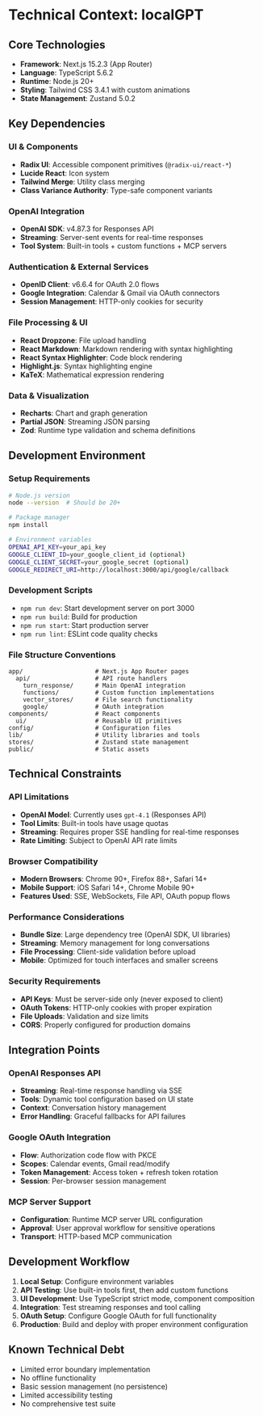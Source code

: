 # Technical Context: localGPT

## Core Technologies
- **Framework**: Next.js 15.2.3 (App Router)
- **Language**: TypeScript 5.6.2
- **Runtime**: Node.js 20+
- **Styling**: Tailwind CSS 3.4.1 with custom animations
- **State Management**: Zustand 5.0.2

## Key Dependencies

### UI & Components
- **Radix UI**: Accessible component primitives (`@radix-ui/react-*`)
- **Lucide React**: Icon system
- **Tailwind Merge**: Utility class merging
- **Class Variance Authority**: Type-safe component variants

### OpenAI Integration
- **OpenAI SDK**: v4.87.3 for Responses API
- **Streaming**: Server-sent events for real-time responses
- **Tool System**: Built-in tools + custom functions + MCP servers

### Authentication & External Services
- **OpenID Client**: v6.6.4 for OAuth 2.0 flows
- **Google Integration**: Calendar & Gmail via OAuth connectors
- **Session Management**: HTTP-only cookies for security

### File Processing & UI
- **React Dropzone**: File upload handling
- **React Markdown**: Markdown rendering with syntax highlighting
- **React Syntax Highlighter**: Code block rendering
- **Highlight.js**: Syntax highlighting engine
- **KaTeX**: Mathematical expression rendering

### Data & Visualization
- **Recharts**: Chart and graph generation
- **Partial JSON**: Streaming JSON parsing
- **Zod**: Runtime type validation and schema definitions

## Development Environment

### Setup Requirements
```bash
# Node.js version
node --version  # Should be 20+

# Package manager
npm install

# Environment variables
OPENAI_API_KEY=your_api_key
GOOGLE_CLIENT_ID=your_google_client_id (optional)
GOOGLE_CLIENT_SECRET=your_google_secret (optional)
GOOGLE_REDIRECT_URI=http://localhost:3000/api/google/callback
```

### Development Scripts
- `npm run dev`: Start development server on port 3000
- `npm run build`: Build for production
- `npm run start`: Start production server
- `npm run lint`: ESLint code quality checks

### File Structure Conventions
```
app/                    # Next.js App Router pages
  api/                  # API route handlers
    turn_response/      # Main OpenAI integration
    functions/          # Custom function implementations
    vector_stores/      # File search functionality
    google/             # OAuth integration
components/             # React components
  ui/                   # Reusable UI primitives
config/                 # Configuration files
lib/                    # Utility libraries and tools
stores/                 # Zustand state management
public/                 # Static assets
```

## Technical Constraints

### API Limitations
- **OpenAI Model**: Currently uses `gpt-4.1` (Responses API)
- **Tool Limits**: Built-in tools have usage quotas
- **Streaming**: Requires proper SSE handling for real-time responses
- **Rate Limiting**: Subject to OpenAI API rate limits

### Browser Compatibility
- **Modern Browsers**: Chrome 90+, Firefox 88+, Safari 14+
- **Mobile Support**: iOS Safari 14+, Chrome Mobile 90+
- **Features Used**: SSE, WebSockets, File API, OAuth popup flows

### Performance Considerations
- **Bundle Size**: Large dependency tree (OpenAI SDK, UI libraries)
- **Streaming**: Memory management for long conversations
- **File Processing**: Client-side validation before upload
- **Mobile**: Optimized for touch interfaces and smaller screens

### Security Requirements
- **API Keys**: Must be server-side only (never exposed to client)
- **OAuth Tokens**: HTTP-only cookies with proper expiration
- **File Uploads**: Validation and size limits
- **CORS**: Properly configured for production domains

## Integration Points

### OpenAI Responses API
- **Streaming**: Real-time response handling via SSE
- **Tools**: Dynamic tool configuration based on UI state
- **Context**: Conversation history management
- **Error Handling**: Graceful fallbacks for API failures

### Google OAuth Integration
- **Flow**: Authorization code flow with PKCE
- **Scopes**: Calendar events, Gmail read/modify
- **Token Management**: Access token + refresh token rotation
- **Session**: Per-browser session management

### MCP Server Support
- **Configuration**: Runtime MCP server URL configuration
- **Approval**: User approval workflow for sensitive operations
- **Transport**: HTTP-based MCP communication

## Development Workflow
1. **Local Setup**: Configure environment variables
2. **API Testing**: Use built-in tools first, then add custom functions
3. **UI Development**: Use TypeScript strict mode, component composition
4. **Integration**: Test streaming responses and tool calling
5. **OAuth Setup**: Configure Google OAuth for full functionality
6. **Production**: Build and deploy with proper environment configuration

## Known Technical Debt
- Limited error boundary implementation
- No offline functionality
- Basic session management (no persistence)
- Limited accessibility testing
- No comprehensive test suite
